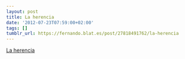 ```yaml
---
layout: post
title: La herencia
date: '2012-07-23T07:59:00+02:00'
tags: []
tumblr_url: https://fernando.blat.es/post/27818491762/la-herencia
---
```

[La herencia](http://superfectocaballerobritanico.com/2012/07/la-herencia/)  
